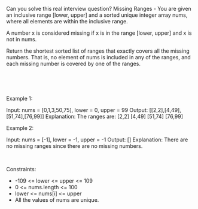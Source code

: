Can you solve this real interview question? Missing Ranges - You are given an inclusive range [lower, upper] and a sorted unique integer array nums, where all elements are within the inclusive range.

A number x is considered missing if x is in the range [lower, upper] and x is not in nums.

Return the shortest sorted list of ranges that exactly covers all the missing numbers. That is, no element of nums is included in any of the ranges, and each missing number is covered by one of the ranges.

 

 

Example 1:


Input: nums = [0,1,3,50,75], lower = 0, upper = 99
Output: [[2,2],[4,49],[51,74],[76,99]]
Explanation: The ranges are:
[2,2]
[4,49]
[51,74]
[76,99]


Example 2:


Input: nums = [-1], lower = -1, upper = -1
Output: []
Explanation: There are no missing ranges since there are no missing numbers.


 

Constraints:

 * -109 <= lower <= upper <= 109
 * 0 <= nums.length <= 100
 * lower <= nums[i] <= upper
 * All the values of nums are unique.